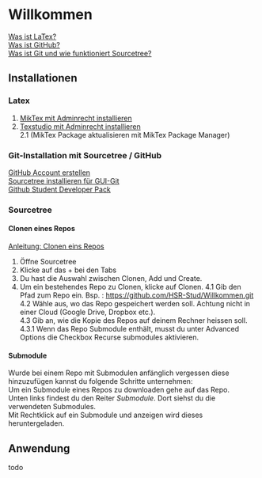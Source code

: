 # Willkommen
[Was ist LaTex?](https://praxistipps.chip.de/was-ist-latex-einfach-erklaert_48193)    
[Was ist GitHub?](https://t3n.de/news/eigentlich-github-472886/)  
[Was ist Git und wie funktioniert Sourcetree?](https://confluence.atlassian.com/get-started-with-sourcetree)  
## Installationen
 ### Latex 
   1. [MikTex mit Adminrecht installieren](https://miktex.org/download)   
   2. [Texstudio mit Adminrecht installieren](https://www.texstudio.org)   
   2.1 (MikTex Package aktualisieren mit MikTex Package Manager)  


### Git-Installation mit Sourcetree / GitHub  
   [GitHub Account erstellen](https://www.github.com)  
   [Sourcetree installieren für GUI-Git](https://www.sourcetreeapp.com/)  
   [Github Student Developer Pack](https://www.openhsr.ch/tipps/github-education-pack/)  
   
### Sourcetree

#### Clonen eines Repos
[Anleitung: Clonen eins Repos](https://confluence.atlassian.com/bitbucket/clone-a-repository-223217891.html)  
1. Öffne Sourcetree  
2. Klicke auf das + bei den Tabs  
3. Du hast die Auswahl zwischen Clonen, Add und Create.  
4. Um ein bestehendes Repo zu Clonen, klicke auf Clonen.
4.1 Gib den Pfad zum Repo ein. Bsp. : https://github.com/HSR-Stud/Willkommen.git  
4.2 Wähle aus, wo das Repo gespeichert werden soll. Achtung nicht in einer Cloud (Google Drive, Dropbox etc.).  
4.3 Gib an, wie die Kopie des Repos auf deinem Rechner heissen soll.  
4.3.1 Wenn das Repo Submodule enthält, musst du unter Advanced Options die Checkbox Recurse submodules aktivieren.  

#### Submodule
Wurde bei einem Repo mit Submodulen anfänglich vergessen diese hinzuzufügen kannst du folgende Schritte unternehmen:  
Um ein Submodule eines Repos zu downloaden gehe auf das Repo.  
Unten links findest du den Reiter *Submodule*. Dort siehst du die verwendeten Submodules.  
Mit Rechtklick auf ein Submodule und anzeigen wird dieses heruntergeladen.

## Anwendung
todo
